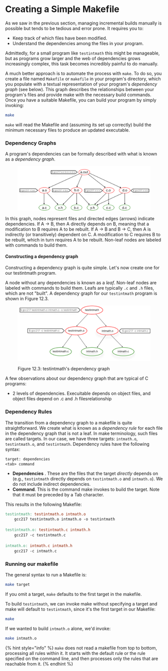 # Creating a Simple Makefile

As we saw in the previous section, managing incremental builds manually is possible but tends to be tedious and error prone. It requires you to:

* Keep track of which files have been modified.
* Understand the dependencies among the files in your program.

Admittedly, for a small program like `testintmath` this might be manageable, but as programs grow larger and the web of dependencies grows increasingly complex, this task becomes incredibly painful to do manually.&#x20;

A much better approach is to automate the process with `make`. To do so, you create a file named `Makefile` or `makefile` in your program's directory, which you populate with a textual representation of your program's _dependency graph_ (see below). This graph describes the relationships between your program's files and provide make with the necessary build commands. Once you have a suitable Makefile, you can build your program by simply invoking:

```bash
make
```

`make` will read the Makefile and (assuming its set up correctly) build the minimum necessary files to produce an updated executable.

### Dependency Graphs

A program's dependencies can be formally described with what is known as a _dependency graph_.&#x20;

<figure><img src="../.gitbook/assets/Group 138 (2).png" alt=""><figcaption></figcaption></figure>

In this graph, nodes represent files and directed edges (arrows) indicate dependencies. If A -> B, then A directly depends on B, meaning that a modification to B requires A to be rebuilt. If A -> B and B -> C, then A is indirectly (or transitively) dependent on C. A modification to C requires B to be rebuilt, which in turn requires A to be rebuilt. Non-leaf nodes are labeled with commands to build them.&#x20;

#### Constructing a dependency graph

Constructing a dependency graph is quite simple. Let's now create one for our testintmath program.&#x20;

A node without any dependencies is known as a _leaf_. Non-leaf nodes are labeled with commands to build them. Leafs are typically `.c` and `.h` files, which are not  "built". A dependency graph for our `testintmath` program is shown in Figure 12.3.&#x20;

<figure><img src="../.gitbook/assets/Group 125 (1).png" alt="" width="563"><figcaption><p>Figure 12.3: testintmath's dependency graph</p></figcaption></figure>

A few observations about our dependency graph that are typical of C programs:

* 2 levels of dependencies. Execuitable depends on object files, and object files depend on .c and .h filesrelationship

### Dependency Rules

The transition from a dependency graph to a makefile is quite straightforward. We create what is known as a _dependency rule_ for each file in the dependency graph that is not a leaf. In make terminology, such files are called targets. In our case, we have three targets: `intmath.o`, `testintmath.o`, and `testintmath`. Dependency rules have the following syntax:

```
target: dependencies
<tab> command
```

* **Dependencies** . These are the files that the target _directly_ depends on (e.g., `testintmath` directly depends on `testintmath.o` and `intmath.o`). We do not include indirect dependencies.
* **Command**. This is the command make invokes to build the target. Note that it must be preceded by a Tab character.

This results in the following Makefile:

```makefile
testintmath: testintmath.o intmath.o
    gcc217 testintmath.o intmath.o -o testintmath

testintmath.o: testintmath.c intmath.h
    gcc217 -c testintmath.c

intmath.o: intmath.c intmath.h
    gcc217 -c intmath.c
```

### Running our makefile

The general syntax to run a Makefile is:

```bash
make target
```

If you omit a target, `make` defaults to the first target in the makefile.

To build `testintmath`, we can invoke make without specifying a target and make will default to `testintmath`, since it's the first target in our Makefile:

```bash
make
```

If we wanted to build `intmath.o` alone, we'd invoke:

```bash
make intmath.o
```

{% hint style="info" %}
`make` does not read a makefile from top to bottom, processing all rules within it. It starts with the default rule or the rule specified on the command line, and then processes only the rules that are reachable from it.&#x20;
{% endhint %}
